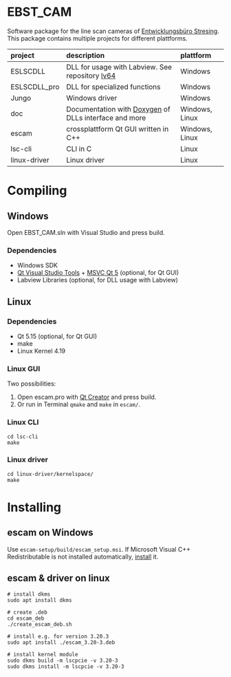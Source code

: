 # EBST_CAM
Software package for the line scan cameras of [Entwicklungsbüro Stresing](http://stresing.de). This package contains multiple projects for different plattforms.

project         | description                           | plattform
:---            | :---                                  | :---
ESLSCDLL        | DLL for usage with Labview. See repository [lv64](https://github.com/Entwicklungsburo-Stresing/lv64) | Windows
ESLSCDLL_pro    | DLL for specialized functions         | Windows
Jungo           | Windows driver                        | Windows
doc             | Documentation with [Doxygen](https://www.doxygen.nl/) of DLLs interface and more  | Windows, Linux
escam           | crossplattform Qt GUI written in C++  | Windows, Linux
lsc-cli         | CLI in C                              | Linux
linux-driver    | Linux driver                          | Linux

# Compiling

## Windows
Open EBST_CAM.sln with Visual Studio and press build.

### Dependencies
* Windows SDK
* [Qt Visual Studio Tools](https://marketplace.visualstudio.com/items?itemName=TheQtCompany.QtVisualStudioTools2019) + [MSVC Qt 5](https://www.qt.io/download) (optional, for Qt GUI)
* Labview Libraries (optional, for DLL usage with Labview)

## Linux

### Dependencies
* Qt 5.15 (optional, for Qt GUI)
* make
* Linux Kernel 4.19

### Linux GUI
Two possibilities:
1. Open escam.pro with [Qt Creator](https://www.qt.io/product/development-tools) and press build.
2. Or run in Terminal `qmake` and `make` in `escam/`.

### Linux CLI
```
cd lsc-cli
make
```

### Linux driver
```
cd linux-driver/kernelspace/
make
```

# Installing

## escam on Windows
Use `escam-setup/build/escam_setup.msi`.
If Microsoft Visual C++ Redistributable is not installed automatically, [install](https://aka.ms/vs/16/release/vc_redist.x64.exe) it.

## escam & driver on linux
```
# install dkms
sudo apt install dkms

# create .deb
cd escam_deb
./create_escam_deb.sh

# install e.g. for version 3.20.3
sudo apt install ./escam_3.20-3.deb

# install kernel module
sudo dkms build -m lscpcie -v 3.20-3
sudo dkms install -m lscpcie -v 3.20-3
```

